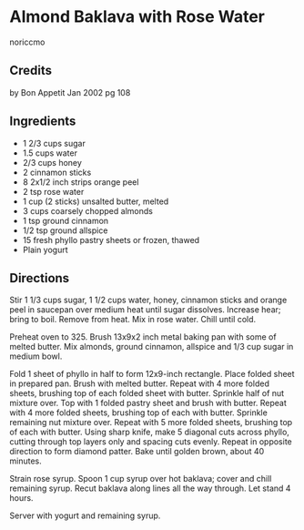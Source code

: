 # Almond Baklava with Rose Water 

<!-- BEGIN content -->

noriccmo

## Credits

by Bon Appetit Jan 2002 pg 108

## Ingredients

- 1 2/3 cups sugar
- 1.5 cups water
- 2/3 cups honey
- 2 cinnamon sticks
- 8 2x1/2 inch strips orange peel
- 2 tsp rose water
- 1 cup (2 sticks) unsalted butter, melted
- 3 cups coarsely chopped almonds
- 1 tsp ground cinnamon
- 1/2 tsp ground allspice
- 15 fresh phyllo pastry sheets or frozen, thawed
- Plain yogurt

## Directions

Stir 1 1/3 cups sugar, 1 1/2 cups water, honey, cinnamon sticks and orange peel in saucepan over medium heat until sugar dissolves. Increase hear; bring to boil. Remove from heat. Mix in rose water. Chill until cold.  
  
Preheat oven to 325. Brush 13x9x2 inch metal baking pan with some of melted butter. Mix almonds, ground cinnamon, allspice and 1/3 cup sugar in medium bowl.  
  
Fold 1 sheet of phyllo in half to form 12x9-inch rectangle. Place folded sheet in prepared pan. Brush with melted butter. Repeat with 4 more folded sheets, brushing top of each folded sheet with butter. Sprinkle half of nut mixture over. Top with 1 folded pastry sheet and brush with butter. Repeat with 4 more folded sheets, brushing top of each with butter. Sprinkle remaining nut mixture over. Repeat with 5 more folded sheets, brushing top of each with butter. Using sharp knife, make 5 diagonal cuts across phyllo, cutting through top layers only and spacing cuts evenly. Repeat in opposite direction to form diamond patter. Bake until golden brown, about 40 minutes.  
  
Strain rose syrup. Spoon 1 cup syrup over hot baklava; cover and chill remaining syrup. Recut baklava along lines all the way through. Let stand 4 hours.  
  
Server with yogurt and remaining syrup.

<!-- Saved in parser cache with key mudabon_recipe:pcache:idhash:1369-0!1!0!0!!en!2 and timestamp 20071118010429 --><!-- END content -->

